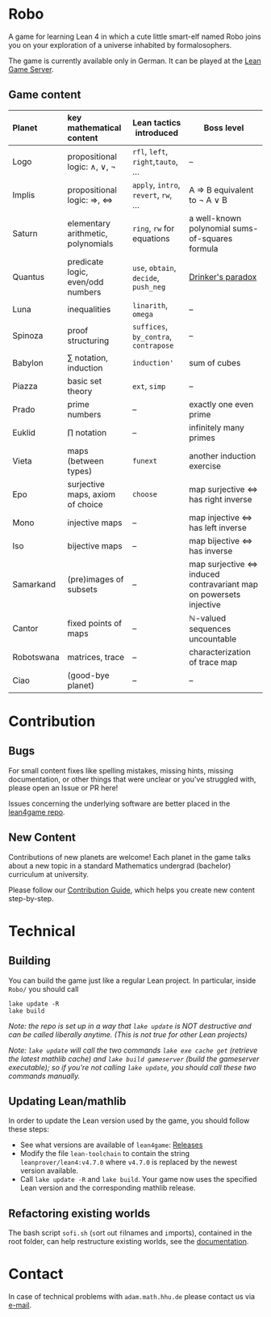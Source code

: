 # Robo

A game for learning Lean 4 in which a cute little smart-elf named Robo joins you on your exploration of a universe inhabited by formalosophers.

The game is currently available only in German.  It can be played at the [Lean Game Server](https://adam.math.hhu.de/).

## Game content

| Planet     | key mathematical content           | Lean tactics introduced               | Boss level                                                         |
|:---------- |:---------------------------------- | ------------------------------------- | ------------------------------------------------------------------ |
| Logo       | propositional logic: ∧, ∨, ¬       | `rfl`, `left`, `right`,`tauto`, …     | –                                                                  |
| Implis     | propositional logic: ⇒, ⇔          | `apply`, `intro`, `revert`, `rw`, …   | A ⇒ B equivalent to ¬ A ∨ B                                        |
| Saturn     | elementary arithmetic, polynomials | `ring`, `rw` for equations            | a well-known polynomial sums-of-squares formula                    |
| Quantus    | predicate logic, even/odd numbers  | `use`, `obtain`, `decide`, `push_neg` | [Drinker's paradox](https://en.wikipedia.org/wiki/Drinker_paradox) |
| Luna       | inequalities                       | `linarith`, `omega`                   | –                                                                  |
| Spinoza    | proof structuring                  | `suffices`, `by_contra`, `contrapose` | –                                                                  |
| Babylon    | ∑ notation, induction              | `induction'`                          | sum of cubes                                                       |
| Piazza     | basic set theory                   | `ext`, `simp`                         | –                                                                  |
| Prado      | prime numbers                      | –                                     | exactly one even prime                                             |
| Euklid     | ∏ notation                         | –                                     | infinitely many primes                                             |
| Vieta      | maps (between types)               | `funext`                              | another induction exercise                                         |
| Epo        | surjective maps, axiom of choice   | `choose`                              | map surjective ⇔ has right inverse                                 |
| Mono       | injective maps                     | –                                     | map injective ⇔ has left inverse                                   |
| Iso        | bijective maps                     | –                                     | map bijective ⇔ has inverse                                        |
| Samarkand  | (pre)images of subsets             | –                                     | map surjective ⇔ induced contravariant map on powersets injective  |
| Cantor     | fixed points of maps               | –                                     | ℕ-valued sequences uncountable                                     |
| Robotswana | matrices, trace                    | –                                     | characterization of trace map                                      |
| Ciao       | (good-bye planet)                  | –                                     | –                                                                  |


# Contribution

## Bugs

For small content fixes like spelling mistakes, missing hints, missing documentation, or other things that were unclear or you've struggled with, please open an Issue
or PR here!

Issues concerning the underlying software are better placed
in the [lean4game repo](https://github.com/leanprover-community/lean4game).

## New Content

Contributions of new planets are welcome! Each planet in the game talks about a new topic
in a standard Mathematics undergrad (bachelor) curriculum at university.

Please follow our [Contribution Guide](./docs/ContributionGuide.md),
 which helps you create new content step-by-step.

# Technical

## Building

You can build the game just like a regular Lean project. In particular, inside `Robo/` you should call

```
lake update -R
lake build
```

*Note: the repo is set up in a way that `lake update` is NOT destructive and can be called liberally anytime. (This is not true for other Lean projects)*

*Note: `lake update` will call the two commands `lake exe cache get` (retrieve the latest mathlib cache) and `lake build gameserver` (build the gameserver executable); so if you're not calling `lake update`, you should call these two commands manually.*

## Updating Lean/mathlib

In order to update the Lean version used by the game, you should follow these steps:

* See what versions are available of `lean4game`: [Releases](https://github.com/leanprover-community/lean4game/releases)
* Modify the file `lean-toolchain` to contain the string `leanprover/lean4:v4.7.0` where `v4.7.0` is replaced by the newest version available.
* Call `lake update -R` and `lake build`. Your game now uses the specified Lean version and the corresponding mathlib release.

## Refactoring existing worlds

The bash script `sofi.sh` (`s`ort `o`ut `f`ilnames and `i`mports), contained in the root folder,
can help restructure existing worlds, see the
 [documentation](https://github.com/leanprover-community/lean4game/blob/main/doc/create_game.md#5-refactoring-an-existing-world).

 # Contact

 In case of technical problems with ```adam.math.hhu.de``` please contact us via <a href="mailto:matvey.lorkish@hhu.de?subject=Lean4Game: <Your%20Question>">e-mail</a>.

